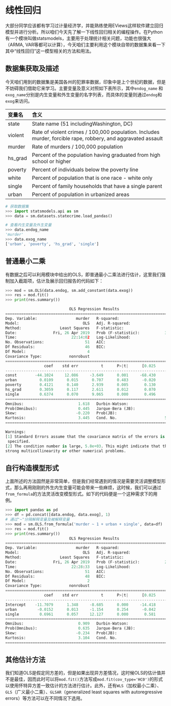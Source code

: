 # 线性回归

大部分同学应该都有学习过计量经济学，并能熟练使用EViews这样软件建立回归模型并进行分析。所以咱们今天先了解一下线性回归相关的编程操作。在Python有一个模块叫做statsmodels，主要用于处理统计相关问题，功能也很强大（ARMA, VAR等都可以计算），今天咱们主要利用这个模块自带的数据集来看一下其中“线性回归”这一模型相关的方法和用法。

## 数据集获取及描述

今天咱们用到的数据集是美国各州的犯罪率数据，印象中是上个世纪的数据，但是不妨碍我们借助它来学习。主要变量及意义对照如下表所示，其中`endog_name` 和 `exog_name`分别是内生变量和外生变量的名字列表，而具体的变量则通过`endog`和`exog`来访问。

| 变量名  | 含义                                                                                                         |
| :------ | :----------------------------------------------------------------------------------------------------------- |
| state   | State name (51 includingWashington, DC)                                                                      |
| violent | Rate of violent crimes / 100,000 population. Includes murder, forcible rape, robbery, and aggravated assault |
| murder  | Rate of murders / 100,000 population                                                                         |
| hs_grad | Percent of the population having graduated from high school or higher                                        |
| poverty | Percent of individuals below the poverty line                                                                |
| white   | Percent of population that is one race - white only                                                          |
| single  | Percent of family households that have a single parent                                                       |
| urban   | Percent of population in urbanized areas                                                                     |

```Python
# 获取数据集
>>> import statsmodels.api as sm
>>> data = sm.datasets.statecrime.load_pandas()

# 查看内生变量及外生变量
>>> data.endog_name
'murder'
>>> data.exog_name
['urban', 'poverty', 'hs_grad', 'single']
```

## 普通最小二乘

有数据之后可以利用模块中给出的OLS，即普通最小二乘法进行估计，这里我们强制加入截距项，估计及展示回归报告的代码如下：

```Python
>>> mod = sm.OLS(data.endog, sm.add_constant(data.exog))
>>> res = mod.fit()
>>> print(res.summary())

                            OLS Regression Results
==============================================================================
Dep. Variable:                 murder   R-squared:                       0.813
Model:                            OLS   Adj. R-squared:                  0.797
Method:                 Least Squares   F-statistic:                     50.08
Date:                Fri, 26 Apr 2019   Prob (F-statistic):           3.42e-16
Time:                        22:14:02   Log-Likelihood:                -95.050
No. Observations:                  51   AIC:                             200.1
Df Residuals:                      46   BIC:                             209.8
Df Model:                           4
Covariance Type:            nonrobust
==============================================================================
                 coef    std err          t      P>|t|      [0.025      0.975]
------------------------------------------------------------------------------
const        -44.1024     12.086     -3.649      0.001     -68.430     -19.774
urban          0.0109      0.015      0.707      0.483      -0.020       0.042
poverty        0.4121      0.140      2.939      0.005       0.130       0.694
hs_grad        0.3059      0.117      2.611      0.012       0.070       0.542
single         0.6374      0.070      9.065      0.000       0.496       0.779
==============================================================================
Omnibus:                        1.618   Durbin-Watson:                   2.507
Prob(Omnibus):                  0.445   Jarque-Bera (JB):                0.831
Skew:                          -0.220   Prob(JB):                        0.660
Kurtosis:                       3.445   Cond. No.                     5.80e+03
==============================================================================

Warnings:
[1] Standard Errors assume that the covariance matrix of the errors is correctly
 specified.
[2] The condition number is large, 5.8e+03. This might indicate that there are
strong multicollinearity or other numerical problems.
```

## 自行构造模型形式

上面所述的方法固然是非常简单，但是我们经常遇到的情况是需要灵活调整模型形式，那么再用刚刚的外生内生变量可能会带来一些麻烦，这时候，我们可以通过`from_formula`的方法灵活改变模型形式。如下的代码便是一个这种需求下的用例。

```Python
>>> import pandas as pd
>>> df = pd.concat([data.endog, data.exog], 1)
# 通过"~"分隔解释变量及被解释变量
>>> mod = sm.OLS.from_formula('murder ~ 1 + urban + single', data=df)
>>> res = mod.fit()
>>> print(res.summary())
                            OLS Regression Results
==============================================================================
Dep. Variable:                 murder   R-squared:                       0.776
Model:                            OLS   Adj. R-squared:                  0.766
Method:                 Least Squares   F-statistic:                     83.03
Date:                Fri, 26 Apr 2019   Prob (F-statistic):           2.61e-16
Time:                        22:28:33   Log-Likelihood:                -99.713
No. Observations:                  51   AIC:                             205.4
Df Residuals:                      48   BIC:                             211.2
Df Model:                           2
Covariance Type:            nonrobust
==============================================================================
                 coef    std err          t      P>|t|      [0.025      0.975]
------------------------------------------------------------------------------
Intercept    -11.7079      1.348     -8.685      0.000     -14.418      -8.997
urban         -0.0152      0.013     -1.154      0.254      -0.042       0.011
single         0.6961      0.057     12.127      0.000       0.581       0.812
==============================================================================
Omnibus:                        0.909   Durbin-Watson:                   2.535
Prob(Omnibus):                  0.635   Jarque-Bera (JB):                0.489
Skew:                          -0.234   Prob(JB):                        0.783
Kurtosis:                       3.104   Cond. No.                         375.
==============================================================================

```

## 其他估计方法

我们知道OLS是假定同方差的，但是如果出现异方差情况，这时候OLS的估计值并不是最佳，因而此时可以将`mod.fit()`方法写成`mod.fit(cov_type='HC0')`的形式以使用怀特异方差一致估计的方法进行估计。此外，还有`WLS`（加权最小二乘）、`GLS`（广义最小二乘）、`GLSAR`（generalized
least squares with autoregressive errors）等方法可以在不同情况下选用。